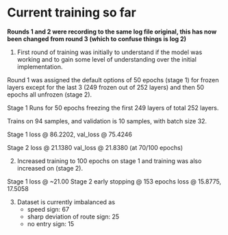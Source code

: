 # Current training so far

__Rounds 1 and 2 were recording to the same log file original, this has now been changed from round 3 (which to confuse things is log 2)__

1. First round of training was initially to understand if the model was working and to gain some level of understanding over the initial implementation.

Round 1 was assigned the default options of 50 epochs (stage 1) for frozen layers except for the last 3 (249 frozen out of 252 layers) and then 50 epochs all unfrozen (stage 2).

Stage 1 Runs for 50 epochs freezing the first 249 layers of total 252 layers.

Trains on 94 samples, and validation is 10 samples, with batch size 32.

Stage 1 loss @ 86.2202, val_loss @ 75.4246

Stage 2 loss @ 21.1380 val_loss @ 21.8380 (at 70/100 epochs)

2. Increased training to 100 epochs on stage 1 and training was also increased on (stage 2).

Stage 1 loss @ ~21.00
Stage 2 early stopping @ 153 epochs loss @ 15.8775, 17.5058

3. Dataset is currently imbalanced as
    * speed sign: 67
    * sharp deviation of route sign: 25
    * no entry sign: 15
